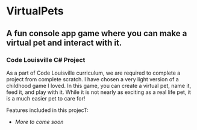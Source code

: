 # VirtualPets

## A fun console app game where you can make a virtual pet and interact with it.

### Code Louisville C# Project

As a part of Code Louisville curriculum, we are required to complete a project from complete scratch. I have chosen a very light version of a childhood game I loved. In this game, you can create a virtual pet, name it, feed it, and play with it. While it is not nearly as exciting as a real life pet, it is a much easier pet to care for!

Features included in this projecT:
- *More to come soon*
